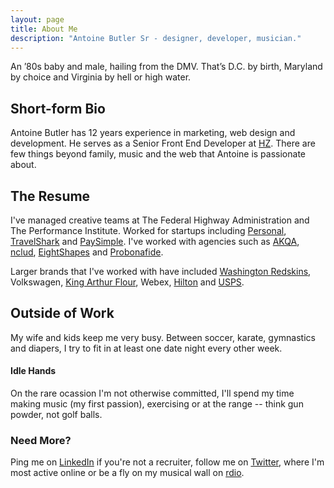 ```yaml
---
layout: page
title: About Me
description: "Antoine Butler Sr - designer, developer, musician."
---
```


An ’80s baby and male, hailing from the DMV. That’s D.C. by birth, Maryland by choice and Virginia by hell or high water.

## Short-form Bio

Antoine Butler has 12 years experience in marketing, web design and development. He serves as a Senior Front End Developer at [HZ](http://hzdg.com). There are few things beyond family, music and the web that Antoine is passionate about.

## The Resume

I've managed creative teams at The Federal Highway Administration and The Performance Institute. Worked for startups including [Personal](http://personal.com), [TravelShark](http://travelshark.com) and [PaySimple](http://paysimple.com). I've worked with agencies such as [AKQA](http://akqa.com), [nclud](http://nclud.com), [EightShapes](http://eightshapes.com) and [Probonafide](http://probonafide.com).

Larger brands that I've worked with have included [Washington Redskins](http://www.hzdg.com/work/redskins/), Volkswagen, [King Arthur Flour](http://www.hzdg.com/work/king-arthur), Webex, [Hilton](http://hzdg.tumblr.com/post/63650525553/hilton-hotels-resorts-hilton-hotels-resorts) and [USPS](http://usps.com).

## Outside of Work

My wife and kids keep me very busy. Between soccer, karate, gymnastics and diapers, I try to fit in at least one date night every other week.

#### Idle Hands

On the rare ocassion I'm not otherwise committed, I'll spend my time making music (my first passion), exercising or at the range -- think gun powder, not golf balls.

### Need More?

Ping me on [LinkedIn](http://www.linkedin.com/in/aebsr) if you're not a recruiter, follow me on [Twitter](http://twitter.com/aebsr), where I'm most active online or be a fly on my musical wall on [rdio](http://www.rdio.com/people/aebsr/).
